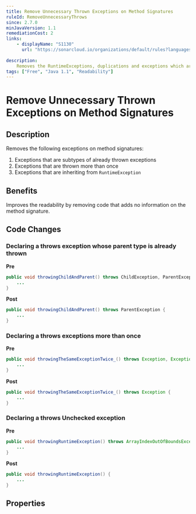 ```yaml
---
title: Remove Unnecessary Thrown Exceptions on Method Signatures
ruleId: RemoveUnnecessaryThrows
since: 2.7.0
minJavaVersion: 1.1
remediationCost: 2
links:
    - displayName: "S1130"
      url: "https://sonarcloud.io/organizations/default/rules?languages=java&open=java%3AS1130&q=S1130"
    
description:
    Removes the RuntimeExceptions, duplications and exceptions which are subtypes of already thrown exceptions on the method signatures.
tags: ["Free", "Java 1.1", "Readability"]
---
```


# Remove Unnecessary Thrown Exceptions on Method Signatures

## Description

Removes the following exceptions on method signatures:

 1. Exceptions that are subtypes of already thrown exceptions
 2. Exceptions that are thrown more than once
 3. Exceptions that are inheriting from `RuntimeException`

## Benefits

Improves the readability by removing code that adds no information on the method signature.


## Code Changes

### Declaring a throws exception whose parent type is already thrown

__Pre__
```java
public void throwingChildAndParent() throws ChildException, ParentException {
	...
}
```

__Post__
```java
public void throwingChildAndParent() throws ParentException {
	...
}
```

### Declaring a throws exceptions more than once

__Pre__
```java
public void throwingTheSameExceptionTwice_() throws Exception, Exception {
	...
}
```

__Post__
```java
public void throwingTheSameExceptionTwice_() throws Exception {
	...
}
```

### Declaring a throws Unchecked exception

__Pre__
```java
public void throwingRuntimeException() throws ArrayIndexOutOfBoundsException {
	...
}
```

__Post__
```java
public void throwingRuntimeException() {
	...
}
```

<VersionNotice />


## Properties

<RuleProperties />
